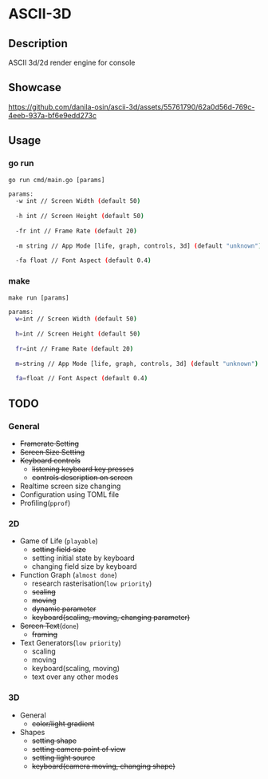 # ASCII-3D
## Description
ASCII 3d/2d render engine for console

## Showcase

https://github.com/danila-osin/ascii-3d/assets/55761790/62a0d56d-769c-4eeb-937a-bf6e9edd273c

## Usage
### go run
`go run cmd/main.go [params]`
```bash
params:
  -w int // Screen Width (default 50)
  
  -h int // Screen Height (default 50)
  
  -fr int // Frame Rate (default 20)
  
  -m string // App Mode [life, graph, controls, 3d] (default "unknown")
  
  -fa float // Font Aspect (default 0.4)
```
### make
`make run [params]`

```bash
params:
  w=int // Screen Width (default 50)
  
  h=int // Screen Height (default 50)
  
  fr=int // Frame Rate (default 20)
  
  m=string // App Mode [life, graph, controls, 3d] (default "unknown")
  
  fa=float // Font Aspect (default 0.4)
```


## TODO

### General
* ~~Framerate Setting~~
* ~~Screen Size Setting~~
* ~~Keyboard controls~~
  * ~~listening keyboard key presses~~
  * ~~controls description on screen~~
* Realtime screen size changing
* Configuration using TOML file
* Profiling(`pprof`)

### 2D
* Game of Life (`playable`)
  * ~~setting field size~~
  * setting initial state by keyboard
  * changing field size by keyboard
* Function Graph (`almost done`)
  * research rasterisation(`low priority`)
  * ~~scaling~~
  * ~~moving~~
  * ~~dynamic parameter~~ 
  * ~~keyboard(scaling, moving, changing parameter)~~
* ~~Screen Text~~(`done`)
  * ~~framing~~
* Text Generators(`low priority`)
  * scaling
  * moving
  * keyboard(scaling, moving)
  * text over any other modes

### 3D
* General
  * ~~color/light gradient~~
* Shapes
  * ~~setting shape~~
  * ~~setting camera point of view~~
  * ~~setting light source~~
  * ~~keyboard(camera moving, changing shape)~~
